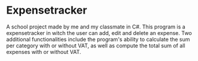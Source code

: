 # Expensetracker
A school project made by me and my classmate in C#.  This program is a expensetracker in witch the user can add, edit and delete an expense.  Two additional functionalities include the program's ability to calculate the sum per category with or without VAT, as well as compute the total sum of all expenses with or without VAT.
